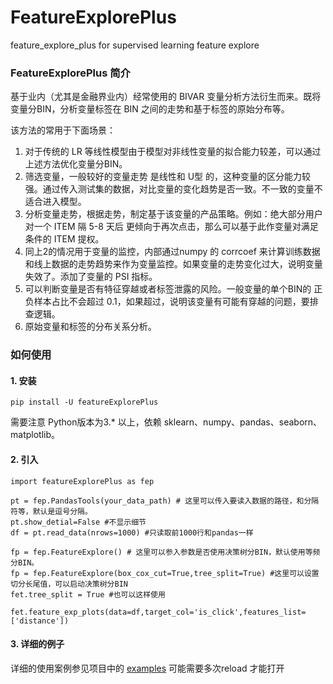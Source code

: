 # FeatureExplorePlus

feature_explore_plus for supervised learning feature explore

### FeatureExplorePlus 简介

基于业内（尤其是金融界业内）经常使用的 BIVAR 变量分析方法衍生而来。既将变量分BIN，分析变量标签在 BIN 之间的走势和基于标签的原始分布等。

该方法的常用于下面场景：

1. 对于传统的 LR 等线性模型由于模型对非线性变量的拟合能力较差，可以通过上述方法优化变量分BIN。
2. 筛选变量，一般较好的变量走势 是线性和 U型 的，这种变量的区分能力较强。通过传入测试集的数据，对比变量的变化趋势是否一致。不一致的变量不适合进入模型。
3. 分析变量走势，根据走势，制定基于该变量的产品策略。例如：绝大部分用户对一个 ITEM 隔 5-8 天后 更倾向于再次点击，那么可以基于此作变量对满足条件的 ITEM 提权。
4. 同上2的情况用于变量的监控，内部通过numpy 的 corrcoef 来计算训练数据和线上数据的走势趋势来作为变量监控。如果变量的走势变化过大，说明变量失效了。添加了变量的 PSI 指标。
5. 可以判断变量是否有特征穿越或者标签泄露的风险。一般变量的单个BIN的 正负样本占比不会超过 0.1，如果超过，说明该变量有可能有穿越的问题，要排查逻辑。
6. 原始变量和标签的分布关系分析。



### 如何使用

#### 1. 安装
```
pip install -U featureExplorePlus
```

需要注意 Python版本为3.* 以上，依赖 sklearn、numpy、pandas、seaborn、 matplotlib。

#### 2. 引入
```
import featureExplorePlus as fep

pt = fep.PandasTools(your_data_path) # 这里可以传入要读入数据的路径，和分隔符等，默认是逗号分隔。
pt.show_detial=False #不显示细节
df = pt.read_data(nrows=1000) #只读取前1000行和pandas一样

fp = fep.FeatureExplore() # 这里可以参入参数是否使用决策树分BIN，默认使用等频分BIN。
fp = fep.FeatureExplore(box_cox_cut=True,tree_split=True) #这里可以设置切分长尾值，可以启动决策树分BIN
fet.tree_split = True #也可以这样使用

fet.feature_exp_plots(data=df,target_col='is_click',features_list=['distance'])

```
#### 3. 详细的例子

详细的使用案例参见项目中的 [examples](https://github.com/XiaolinZHONG/FeatureExplorePlus/blob/master/examples/Features_Explore_Analysis_Examples.ipynb) 可能需要多次reload 才能打开
